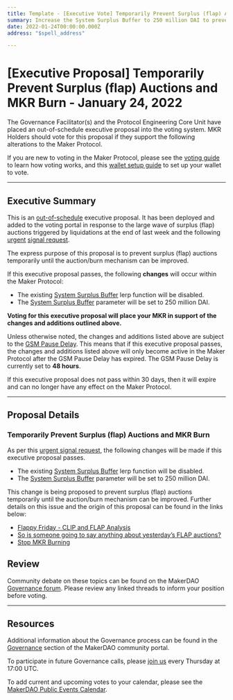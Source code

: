 ```yaml
---
title: Template - [Executive Vote] Temporarily Prevent Surplus (flap) Auctions and MKR Burn - January 24, 2022
summary: Increase the System Surplus Buffer to 250 million DAI to prevent surplus (flap) auctions until the auction/burn mechanism can be improved.
date: 2022-01-24T00:00:00.000Z
address: "$spell_address"

---
```

# [Executive Proposal] Temporarily Prevent Surplus (flap) Auctions and MKR Burn - January 24, 2022

The Governance Facilitator(s) and the Protocol Engineering Core Unit have placed an out-of-schedule executive proposal into the voting system. MKR Holders should vote for this proposal if they support the following alterations to the Maker Protocol.

If you are new to voting in the Maker Protocol, please see the [voting guide](https://community-development.makerdao.com/en/learn/governance/how-voting-works/) to learn how voting works, and this [wallet setup guide](https://community-development.makerdao.com/en/learn/governance/voting-setup/) to set up your wallet to vote.

---

## Executive Summary

This is an [out-of-schedule](https://mips.makerdao.com/mips/details/MIP41#MIP41c2) executive proposal. It has been deployed and added to the voting portal in response to the large wave of surplus (flap) auctions triggered by liquidations at the end of last week and the following [urgent](https://mips.makerdao.com/mips/details/MIP24#MIP24c4) [signal request](https://forum.makerdao.com/t/urgent-signal-request-stop-mkr-burning/12806). 

The express purpose of this proposal is to prevent surplus (flap) auctions temporarily until the auction/burn mechanism can be improved.

If this executive proposal passes, the following **changes** will occur within the Maker Protocol:
* The existing [System Surplus Buffer](https://manual.makerdao.com/parameter-index/core/param-system-surplus-buffer) lerp function will be disabled.
* The [System Surplus Buffer](https://manual.makerdao.com/parameter-index/core/param-system-surplus-buffer) parameter will be set to 250 million DAI.

**Voting for this executive proposal will place your MKR in support of the changes and additions outlined above.**

Unless otherwise noted, the changes and additions listed above are subject to the [GSM Pause Delay](https://community-development.makerdao.com/en/learn/governance/param-gsm-pause-delay). This means that if this executive proposal passes, the changes and additions listed above will only become active in the Maker Protocol after the GSM Pause Delay has expired. The GSM Pause Delay is currently set to **48 hours**.

If this executive proposal does not pass within 30 days, then it will expire and can no longer have any effect on the Maker Protocol.

---

## Proposal Details

### Temporarily Prevent Surplus (flap) Auctions and MKR Burn

As per this [urgent signal request](https://forum.makerdao.com/t/urgent-signal-request-stop-mkr-burning/12806), the following changes will be made if this executive proposal passes.
* The existing [System Surplus Buffer](https://manual.makerdao.com/parameter-index/core/param-system-surplus-buffer) lerp function will be disabled.
* The [System Surplus Buffer](https://manual.makerdao.com/parameter-index/core/param-system-surplus-buffer) parameter will be set to 250 million DAI.

This change is being proposed to prevent surplus (flap) auctions temporarily until the auction/burn mechanism can be improved. Further details on this issue and the origin of this proposal can be found in the links below:
* [Flappy Friday - CLIP and FLAP Analysis](https://forum.makerdao.com/t/flappy-friday-clip-and-flap-analysis/12790)
* [So is someone going to say anything about yesterday’s FLAP auctions?](https://forum.makerdao.com/t/so-is-someone-going-to-say-anything-about-yesterdays-flap-auctions/12781)
* [Stop MKR Burning](https://forum.makerdao.com/t/urgent-signal-request-stop-mkr-burning/12806)

## Review

Community debate on these topics can be found on the MakerDAO [Governance forum](https://forum.makerdao.com/). Please review any linked threads to inform your position before voting.

---

## Resources

Additional information about the Governance process can be found in the [Governance](https://community-development.makerdao.com/en/learn/governance) section of the MakerDAO community portal.

To participate in future Governance calls, please [join us](https://github.com/makerdao/community/tree/master/governance/governance-and-risk-meetings) every Thursday at 17:00 UTC.

To add current and upcoming votes to your calendar, please see the [MakerDAO Public Events Calendar](https://calendar.google.com/calendar/embed?src=makerdao.com_3efhm2ghipksegl009ktniomdk%40group.calendar.google.com&ctz=UTC&mode=week&showCalendars=0&showPrint=0).
